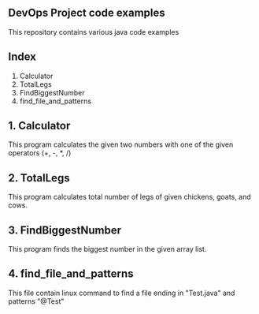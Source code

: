 ## DevOps Project code examples

This repository contains various java code examples

## Index
1. Calculator
2. TotalLegs
3. FindBiggestNumber
4. find_file_and_patterns

## 1. Calculator
This program calculates the given two numbers with one of the given operators (+, -, *, /)

## 2. TotalLegs
This program calculates total number of legs of given chickens, goats, and cows.

## 3. FindBiggestNumber
This program finds the biggest number in the given array list.

## 4. find_file_and_patterns
This file contain linux command to find a file ending in "Test.java" and patterns "@Test"